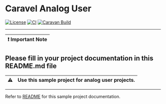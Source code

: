 # Caravel Analog User

[![License](https://img.shields.io/badge/License-Apache%202.0-blue.svg)](https://opensource.org/licenses/Apache-2.0) [![CI](https://github.com/efabless/caravel_user_project_analog/actions/workflows/user_project_ci.yml/badge.svg)](https://github.com/efabless/caravel_user_project_analog/actions/workflows/user_project_ci.yml) [![Caravan Build](https://github.com/efabless/caravel_user_project_analog/actions/workflows/caravan_build.yml/badge.svg)](https://github.com/efabless/caravel_user_project_analog/actions/workflows/caravan_build.yml)

---

| :exclamation: Important Note            |
|-----------------------------------------|

## Please fill in your project documentation in this README.md file 


:warning: | Use this sample project for analog user projects. 
:---: | :---

---

Refer to [README](docs/AMP_DOC.pdf) for this sample project documentation. 
